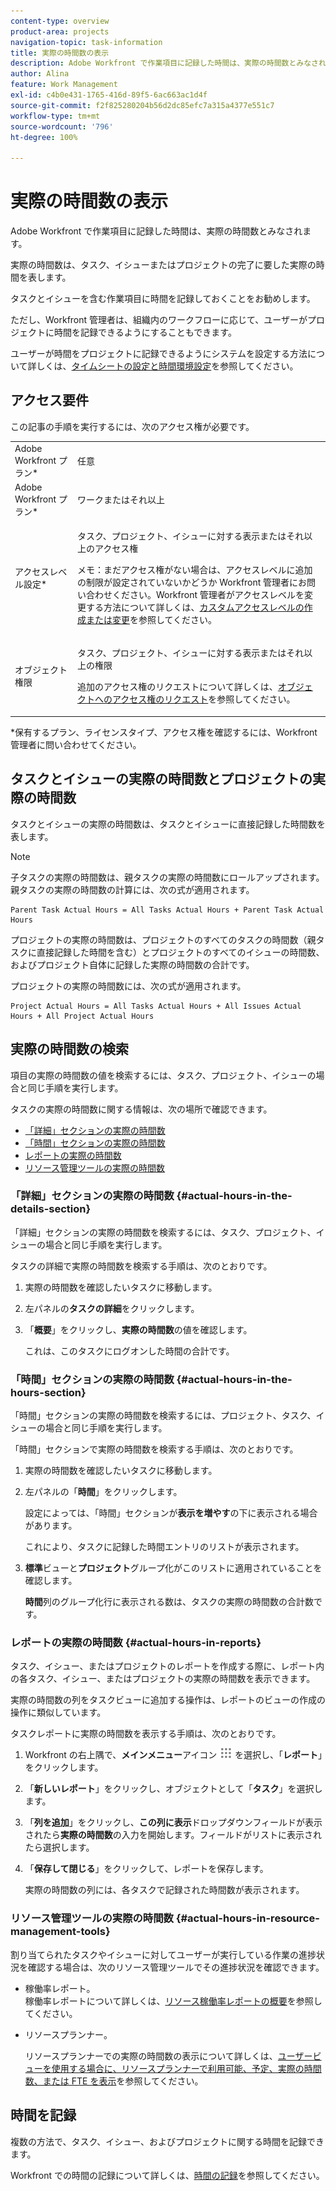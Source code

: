 ```yaml
---
content-type: overview
product-area: projects
navigation-topic: task-information
title: 実際の時間数の表示
description: Adobe Workfront で作業項目に記録した時間は、実際の時間数とみなされます。
author: Alina
feature: Work Management
exl-id: c4b0e431-1765-416d-89f5-6ac663ac1d4f
source-git-commit: f2f825280204b56d2dc85efc7a315a4377e551c7
workflow-type: tm+mt
source-wordcount: '796'
ht-degree: 100%

---
```


# 実際の時間数の表示

Adobe Workfront で作業項目に記録した時間は、実際の時間数とみなされます。

実際の時間数は、タスク、イシューまたはプロジェクトの完了に要した実際の時間を表します。

タスクとイシューを含む作業項目に時間を記録しておくことをお勧めします。

ただし、Workfront 管理者は、組織内のワークフローに応じて、ユーザーがプロジェクトに時間を記録できるようにすることもできます。

ユーザーが時間をプロジェクトに記録できるようにシステムを設定する方法について詳しくは、[タイムシートの設定と時間環境設定](../../../administration-and-setup/set-up-workfront/configure-timesheets-schedules/timesheet-and-hour-preferences.md)を参照してください。

## アクセス要件

この記事の手順を実行するには、次のアクセス権が必要です。

<table style="table-layout:auto"> 
 <col> 
 <col> 
 <tbody> 
  <tr> 
   <td role="rowheader">Adobe Workfront プラン*</td> 
   <td> <p>任意</p> </td> 
  </tr> 
  <tr> 
   <td role="rowheader">Adobe Workfront プラン*</td> 
   <td> <p>ワークまたはそれ以上</p> </td> 
  </tr> 
  <tr> 
   <td role="rowheader">アクセスレベル設定*</td> 
   <td> <p>タスク、プロジェクト、イシューに対する表示またはそれ以上のアクセス権</p> <p>メモ：まだアクセス権がない場合は、アクセスレベルに追加の制限が設定されていないかどうか Workfront 管理者にお問い合わせください。Workfront 管理者がアクセスレベルを変更する方法について詳しくは、<a href="../../../administration-and-setup/add-users/configure-and-grant-access/create-modify-access-levels.md" class="MCXref xref">カスタムアクセスレベルの作成または変更</a>を参照してください。</p> </td> 
  </tr> 
  <tr> 
   <td role="rowheader">オブジェクト権限</td> 
   <td> <p>タスク、プロジェクト、イシューに対する表示またはそれ以上の権限</p> <p>追加のアクセス権のリクエストについて詳しくは、<a href="../../../workfront-basics/grant-and-request-access-to-objects/request-access.md" class="MCXref xref">オブジェクトへのアクセス権のリクエスト</a>を参照してください。</p> </td> 
  </tr> 
 </tbody> 
</table>

&#42;保有するプラン、ライセンスタイプ、アクセス権を確認するには、Workfront 管理者に問い合わせてください。

## タスクとイシューの実際の時間数とプロジェクトの実際の時間数

タスクとイシューの実際の時間数は、タスクとイシューに直接記録した時間数を表します。

>[!NOTE]
>
>子タスクの実際の時間数は、親タスクの実際の時間数にロールアップされます。親タスクの実際の時間数の計算には、次の式が適用されます。

```
Parent Task Actual Hours = All Tasks Actual Hours + Parent Task Actual Hours
```

プロジェクトの実際の時間数は、プロジェクトのすべてのタスクの時間数（親タスクに直接記録した時間を含む）とプロジェクトのすべてのイシューの時間数、およびプロジェクト自体に記録した実際の時間数の合計です。

プロジェクトの実際の時間数には、次の式が適用されます。

```
Project Actual Hours = All Tasks Actual Hours + All Issues Actual Hours + All Project Actual Hours
```

## 実際の時間数の検索

項目の実際の時間数の値を検索するには、タスク、プロジェクト、イシューの場合と同じ手順を実行します。

タスクの実際の時間数に関する情報は、次の場所で確認できます。

* [「詳細」セクションの実際の時間数](#actual-hours-in-the-details-section)
* [「時間」セクションの実際の時間数](#actual-hours-in-the-hours-section)
* [レポートの実際の時間数](#actual-hours-in-reports)
* [リソース管理ツールの実際の時間数](#actual-hours-in-resource-management-tools)

### 「詳細」セクションの実際の時間数 {#actual-hours-in-the-details-section}

「詳細」セクションの実際の時間数を検索するには、タスク、プロジェクト、イシューの場合と同じ手順を実行します。

タスクの詳細で実際の時間数を検索する手順は、次のとおりです。

1. 実際の時間数を確認したいタスクに移動します。
1. 左パネルの&#x200B;**タスクの詳細**&#x200B;をクリックします。
1. 「**概要**」をクリックし、**実際の時間数**&#x200B;の値を確認します。

   これは、このタスクにログオンした時間の合計です。

### 「時間」セクションの実際の時間数 {#actual-hours-in-the-hours-section}

「時間」セクションの実際の時間数を検索するには、プロジェクト、タスク、イシューの場合と同じ手順を実行します。

「時間」セクションで実際の時間数を検索する手順は、次のとおりです。

1. 実際の時間数を確認したいタスクに移動します。
1. 左パネルの「**時間**」をクリックします。

   設定によっては、「時間」セクションが&#x200B;**表示を増やす**&#x200B;の下に表示される場合があります。

   これにより、タスクに記録した時間エントリのリストが表示されます。

1. **標準**&#x200B;ビューと&#x200B;**プロジェクト**&#x200B;グループ化がこのリストに適用されていることを確認します。

   **時間**&#x200B;列のグループ化行に表示される数は、タスクの実際の時間数の合計数です。

### レポートの実際の時間数 {#actual-hours-in-reports}

タスク、イシュー、またはプロジェクトのレポートを作成する際に、レポート内の各タスク、イシュー、またはプロジェクトの実際の時間数を表示できます。

実際の時間数の列をタスクビューに追加する操作は、レポートのビューの作成の操作に類似しています。

タスクレポートに実際の時間数を表示する手順は、次のとおりです。

1. Workfront の右上隅で、**メインメニュー**&#x200B;アイコン ![](assets/main-menu-icon.png) を選択し、「**レポート**」をクリックします。
1. 「**新しいレポート**」をクリックし、オブジェクトとして「**タスク**」を選択します。

1. 「**列を追加**」をクリックし、**この列に表示**&#x200B;ドロップダウンフィールドが表示されたら&#x200B;**実際の時間数**&#x200B;の入力を開始します。フィールドがリストに表示されたら選択します。

1. 「**保存して閉じる**」をクリックして、レポートを保存します。

   実際の時間数の列には、各タスクで記録された時間数が表示されます。

### リソース管理ツールの実際の時間数 {#actual-hours-in-resource-management-tools}

割り当てられたタスクやイシューに対してユーザーが実行している作業の進捗状況を確認する場合は、次のリソース管理ツールでその進捗状況を確認できます。

* 稼働率レポート。\
  稼働率レポートについて詳しくは、[リソース稼働率レポートの概要](../../../reports-and-dashboards/reports/using-built-in-reports/resource-utilization-report.md)を参照してください。

* リソースプランナー。

  リソースプランナーでの実際の時間数の表示について詳しくは、[ユーザービューを使用する場合に、リソースプランナーで利用可能、予定、実際の時間数、または FTE を表示](../../../resource-mgmt/resource-planning/view-hours-fte-user-view-resource-planner.md)を参照してください。

## 時間を記録

複数の方法で、タスク、イシュー、およびプロジェクトに関する時間を記録できます。

Workfront での時間の記録について詳しくは、[時間の記録](../../../timesheets/create-and-manage-timesheets/log-time.md)を参照してください。
